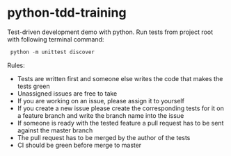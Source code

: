 # python-tdd-training
Test-driven development demo with python. 
Run tests from project root with following terminal command:
```python
 python -m unittest discover
```
Rules:
* Tests are written first and someone else writes the code that makes the tests green
* Unassigned issues are free to take
* If you are working on an issue, please assign it to yourself
* If you create a new issue please create the corresponding tests for it on a feature branch and write the branch name into the issue
* If someone is ready with the tested feature a pull request has to be sent against the master branch
* The pull request has to be merged by the author of the tests
* CI should be green before merge to master
